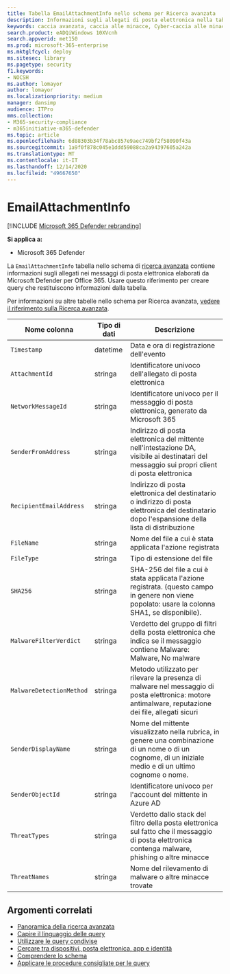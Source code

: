 ```yaml
---
title: Tabella EmailAttachmentInfo nello schema per Ricerca avanzata
description: Informazioni sugli allegati di posta elettronica nella tabella EmailAttachmentInfo dello schema per Ricerca avanzata
keywords: caccia avanzata, caccia alle minacce, Cyber-caccia alle minacce, Microsoft Threat Protection, Microsoft 365, MTP, M365, ricerca, query, telemetria, riferimento dello schema, kusto, tabella, colonna, tipo di dati, descrizione, EmailAttachmentInfo, ID messaggio di rete, mittente, destinatario, ID allegato, nome allegato, verdetto di malware
search.product: eADQiWindows 10XVcnh
search.appverid: met150
ms.prod: microsoft-365-enterprise
ms.mktglfcycl: deploy
ms.sitesec: library
ms.pagetype: security
f1.keywords:
- NOCSH
ms.author: lomayor
author: lomayor
ms.localizationpriority: medium
manager: dansimp
audience: ITPro
mms.collection:
- M365-security-compliance
- m365initiative-m365-defender
ms.topic: article
ms.openlocfilehash: 6d88303b34f78abc857e9aec749bf2f58090f43a
ms.sourcegitcommit: 1a9f0f878c045e1ddd59088ca2a94397605a242a
ms.translationtype: MT
ms.contentlocale: it-IT
ms.lasthandoff: 12/14/2020
ms.locfileid: "49667650"
---
```

# <a name="emailattachmentinfo"></a>EmailAttachmentInfo

[!INCLUDE [Microsoft 365 Defender rebranding](../includes/microsoft-defender.md)]


**Si applica a:**
- Microsoft 365 Defender



La `EmailAttachmentInfo` tabella nello schema di [ricerca avanzata](advanced-hunting-overview.md) contiene informazioni sugli allegati nei messaggi di posta elettronica elaborati da Microsoft Defender per Office 365. Usare questo riferimento per creare query che restituiscono informazioni dalla tabella.

Per informazioni su altre tabelle nello schema per Ricerca avanzata, [vedere il riferimento sulla Ricerca avanzata](advanced-hunting-schema-tables.md).

| Nome colonna | Tipo di dati | Descrizione |
|-------------|-----------|-------------|
| `Timestamp` | datetime | Data e ora di registrazione dell'evento |
| `AttachmentId` | stringa | Identificatore univoco dell'allegato di posta elettronica |
| `NetworkMessageId` | stringa | Identificatore univoco per il messaggio di posta elettronica, generato da Microsoft 365 |
| `SenderFromAddress` | stringa | Indirizzo di posta elettronica del mittente nell'intestazione DA, visibile ai destinatari del messaggio sui propri client di posta elettronica |
| `RecipientEmailAddress` | stringa | Indirizzo di posta elettronica del destinatario o indirizzo di posta elettronica del destinatario dopo l'espansione della lista di distribuzione |
| `FileName` | stringa | Nome del file a cui è stata applicata l'azione registrata |
| `FileType` | stringa | Tipo di estensione del file |
| `SHA256` | stringa | SHA-256 del file a cui è stata applicata l'azione registrata. (questo campo in genere non viene popolato: usare la colonna SHA1, se disponibile). |
| `MalwareFilterVerdict` | stringa | Verdetto del gruppo di filtri della posta elettronica che indica se il messaggio contiene Malware: Malware, No malware |
| `MalwareDetectionMethod` | stringa | Metodo utilizzato per rilevare la presenza di malware nel messaggio di posta elettronica: motore antimalware, reputazione dei file, allegati sicuri |
| `SenderDisplayName` | stringa | Nome del mittente visualizzato nella rubrica, in genere una combinazione di un nome o di un cognome, di un iniziale medio e di un ultimo cognome o nome. |
| `SenderObjectId` | stringa | Identificatore univoco per l'account del mittente in Azure AD |
| `ThreatTypes` | stringa | Verdetto dallo stack del filtro della posta elettronica sul fatto che il messaggio di posta elettronica contenga malware, phishing o altre minacce |
| `ThreatNames` | stringa | Nome del rilevamento di malware o altre minacce trovate |

## <a name="related-topics"></a>Argomenti correlati
- [Panoramica della ricerca avanzata](advanced-hunting-overview.md)
- [Capire il linguaggio delle query](advanced-hunting-query-language.md)
- [Utilizzare le query condivise](advanced-hunting-shared-queries.md)
- [Cercare tra dispositivi, posta elettronica, app e identità](advanced-hunting-query-emails-devices.md)
- [Comprendere lo schema](advanced-hunting-schema-tables.md)
- [Applicare le procedure consigliate per le query](advanced-hunting-best-practices.md)
